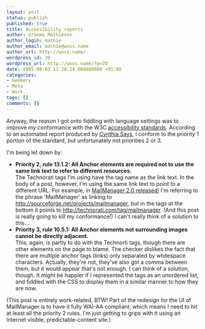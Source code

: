 ```yaml
---
layout: post
status: publish
published: true
title: Accessibility reports
author: Graeme Mathieson
author_login: mathie
author_email: mathie@woss.name
author_url: http://woss.name/
wordpress_id: 20
wordpress_url: http://woss.name/?p=20
date: 2005-08-03 11:20:24.000000000 +01:00
categories:
- Geekery
- Meta
- Work
tags: []
comments: []
---
```

Anyway, the reason I got onto fiddling with language settings was to improve my conformance with the W3C <a href="http://www.w3.org/TR/WAI-WEBCONTENT/" title="Web Content Accessibility Guidelines 1.0">accessibility standards</a>.  According to an automated report produced by <a href="http://www.contentquality.com/mynewtester/cynthia.exe" title="Cynthia Says - Web content accessibility report">Cynthia Says</a>, I conform to the priority 1 portion of the standard, but unfortunately not priorities 2 or 3.

I'm being let down by:

<ul>
  <li><strong>Priority 2, rule 13.1.2: All Anchor elements are required not to use the same link text to refer to different resources.</strong><br />
The Technorati tags I'm using have the tag name as the link text.  In the body of a post, however, I'm using the same link text to point to a different URL.  For example, in <a href="http://woss.name/2005/08/01/mailmanager-20-released/" title="MailManager 2.0 released!">MailManager 2.0 released!</a> I'm referring to the phrase 'MailManager' as linking to <a href="http://sourceforge.net/projects/mailmanager" title="MailManager page on Sourceforge">http://sourceforge.net/projects/mailmanager</a>, but in the tags at the bottom it points to <a href="http://technorati.com/tag/mailmanager" title="Technorati tag for MailManager" rel="tag">http://technorati.com/tag/mailmanager</a>.  (And this post is really going to kill my conformance!)  I can't really think of a solution to this...</li>
  <li><strong>Priority 3, rule 10.5.1: All Anchor elements not surrounding images cannot be directly adjacent.</strong><br />
This, again, is partly to do with the Technorti tags, though there are other elements on the page to blame.  The checker dislikes the fact that there are multiple anchor tags (links) only separated by whitespace characters.  Actually, they're not, they've also got a comma between them, but it would appear that's not enough.  I can think of a solution, though.  It might be happier if I represented the tags as an unordered list, and fiddled with the CSS to display them in a similar manner to how they are now.</li>
</ul>

(This post is entirely work-related, BTW!  Part of the redesign for the UI of MailManager is to have it fully WAI-AA compliant, which means I need to hit at least all the priority 2 rules.  I'm just getting to grips with it using an Internet visible, predictable-content site.)
